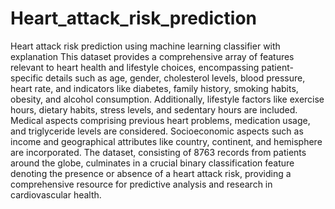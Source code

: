 # Heart_attack_risk_prediction
Heart attack risk prediction using machine learning classifier with explanation
This dataset provides a comprehensive array of features relevant to heart health and lifestyle choices, encompassing patient-specific details such as age, gender, cholesterol levels, blood pressure, heart rate, and indicators like diabetes, family history, smoking habits, obesity, and alcohol consumption. Additionally, lifestyle factors like exercise hours, dietary habits, stress levels, and sedentary hours are included. Medical aspects comprising previous heart problems, medication usage, and triglyceride levels are considered. Socioeconomic aspects such as income and geographical attributes like country, continent, and hemisphere are incorporated. The dataset, consisting of 8763 records from patients around the globe, culminates in a crucial binary classification feature denoting the presence or absence of a heart attack risk, providing a comprehensive resource for predictive analysis and research in cardiovascular health.
